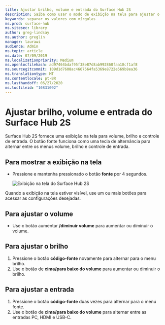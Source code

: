 ```yaml
---
title: Ajustar brilho, volume e entrada do Surface Hub 2S
description: Saiba como usar o modo de exibição na tela para ajustar o brilho e outras configurações no Surface Hub 2S.
keywords: separar os valores com vírgulas
ms.prod: surface-hub
ms.sitesec: library
author: greg-lindsay
ms.author: greglin
manager: laurawi
audience: Admin
ms.topic: article
ms.date: 07/09/2019
ms.localizationpriority: Medium
ms.openlocfilehash: ad97464bdaf95f38e87d8ab992860faa18cf1af8
ms.sourcegitcommit: 109d1d7608ac4667564fa5369e8722e569b8ea36
ms.translationtype: MT
ms.contentlocale: pt-BR
ms.lasthandoff: 06/27/2020
ms.locfileid: "10831092"
---
```

# Ajustar brilho, volume e entrada do Surface Hub 2S

Surface Hub 2S fornece uma exibição na tela para volume, brilho e controle de entrada. O botão fonte funciona como uma tecla de alternância para alternar entre os menus volume, brilho e controle de entrada.

## Para mostrar a exibição na tela

- Pressione e mantenha pressionado o botão **fonte** por 4 segundos.

  ![Exibição na tela do Surface Hub 2S](images/sh2-onscreen-display.png)<br>

 Quando a exibição na tela estiver visível, use um ou mais botões para acessar as configurações desejadas.
 
## Para ajustar o volume

- Use o botão aumentar **/diminuir volume** para aumentar ou diminuir o volume.

## Para ajustar o brilho

1. Pressione o botão **código-fonte** novamente para alternar para o menu brilho.
2. Use o botão de **cima/para baixo do volume** para aumentar ou diminuir o brilho.

## Para ajustar a entrada

1. Pressione o botão **código-fonte** duas vezes para alternar para o menu fonte.
2. Use o botão de **cima/para baixo do volume** para alternar entre as entradas PC, HDMI e USB-C.
